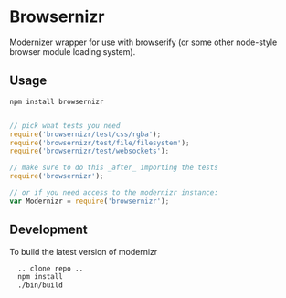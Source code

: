 # Browsernizr

Modernizer wrapper for use with browserify (or some other node-style browser module loading system).

## Usage

`npm install browsernizr`

```javascript

// pick what tests you need
require('browsernizr/test/css/rgba');
require('browsernizr/test/file/filesystem');
require('browsernizr/test/websockets');

// make sure to do this _after_ importing the tests
require('browsernizr');

// or if you need access to the modernizr instance:
var Modernizr = require('browsernizr');

```

## Development

To build the latest version of modernizr

```bash
  .. clone repo ..
  npm install
  ./bin/build
```

